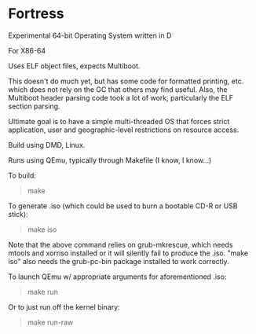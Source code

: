 # Fortress
Experimental 64-bit Operating System written in D

For X86-64

Uses ELF object files, expects Multiboot.

This doesn't do much yet, but has some code for formatted printing, etc. which does not rely on the GC that others may find useful. Also, the Multiboot header parsing code took a lot of work, particularly the ELF section parsing.

Ultimate goal is to have a simple multi-threaded OS that forces strict application, user and geographic-level restrictions on resource access.

Build using DMD, Linux.

Runs using QEmu, typically through Makefile (I know, I know...)

To build:
>make

To generate .iso (which could be used to burn a bootable CD-R or USB stick):
>make iso

Note that the above command relies on grub-mkrescue, which needs mtools and xorriso installed or it will silently fail to produce the .iso.
"make iso" also needs the grub-pc-bin package installed to work correctly.

To launch QEmu w/ appropriate arguments for aforementioned .iso:
>make run

Or to just run off the kernel binary:
>make run-raw
